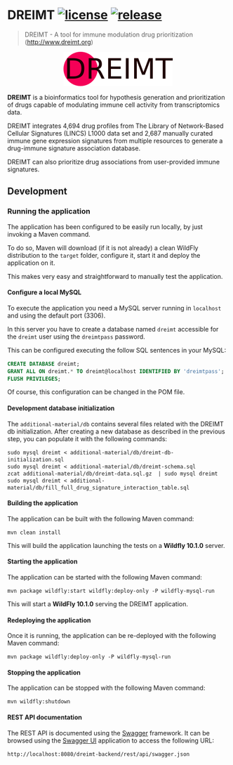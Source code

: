 # DREIMT [![license](https://img.shields.io/github/license/sing-group/dreimt-backend)](https://github.com/sing-group/dreimt-backend) [![release](https://img.shields.io/github/release/sing-group/dreimt-backend.svg)](https://github.com/sing-group/dreimt-backend/releases)

> DREIMT - A tool for immune modulation drug prioritization (http://www.dreimt.org)

<p align="center">
	<img src="additional-material/dreimt-logo.png" alt="DREIMT logo"></img>
</p>

**DREIMT** is a bioinformatics tool for hypothesis generation and prioritization of drugs capable of modulating immune cell activity from transcriptomics data.

DREIMT integrates 4,694 drug profiles from The Library of Network-Based Cellular Signatures (LINCS) L1000 data set and 2,687 manually curated immune gene expression signatures from multiple resources to generate a drug-immune signature association database.

DREIMT can also prioritize drug associations from user-provided immune signatures. 

## Development 

### Running the application
The application has been configured to be easily run locally, by just invoking a Maven command.

To do so, Maven will download (if it is not already) a clean WildFly distribution to the `target` folder, configure it, start it and deploy the application on it.

This makes very easy and straightforward to manually test the application.

#### Configure a local MySQL
To execute the application you need a MySQL server running in `localhost` and using the default port (3306).

In this server you have to create a database named `dreimt` accessible for the `dreimt` user using the `dreimtpass` password.

This can be configured executing the follow SQL sentences in your MySQL:

```SQL
CREATE DATABASE dreimt;
GRANT ALL ON dreimt.* TO dreimt@localhost IDENTIFIED BY 'dreimtpass';
FLUSH PRIVILEGES;
```

Of course, this configuration can be changed in the POM file.

#### Development database initialization

The `additional-material/db` contains several files related with the DREIMT db initialization. After creating a new database as described in the previous step, you can populate it with the following commands:

```
sudo mysql dreimt < additional-material/db/dreimt-db-initialization.sql
sudo mysql dreimt < additional-material/db/dreimt-schema.sql
zcat additional-material/db/dreimt-data.sql.gz  | sudo mysql dreimt
sudo mysql dreimt < additional-material/db/fill_full_drug_signature_interaction_table.sql
```


#### Building the application
The application can be built with the following Maven command:

```
mvn clean install
```

This will build the application launching the tests on a **Wildfly 10.1.0** server.

#### Starting the application
The application can be started with the following Maven command:

```
mvn package wildfly:start wildfly:deploy-only -P wildfly-mysql-run
```

This will start a **WildFly 10.1.0** serving the DREIMT application.

#### Redeploying the application
Once it is running, the application can be re-deployed with the following Maven command:

```
mvn package wildfly:deploy-only -P wildfly-mysql-run
```

#### Stopping the application
The application can be stopped with the following Maven command:

```
mvn wildfly:shutdown
```

#### REST API documentation
The REST API is documented using the [Swagger](https://swagger.io/) framework. It can be browsed using the [Swagger UI](http://petstore.swagger.io/) application to access the following URL:

```
http://localhost:8080/dreimt-backend/rest/api/swagger.json
```
